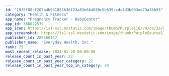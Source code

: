 ```yaml
---
id: "19f5f08cf207b4b931855636f23a83e664690c5b639ccdc4d3b003ed73a3bb93"
category: "Health & Fitness"
app_name: "Pregnancy Tracker - BabyCenter"
app_id: 386022579
app_icon: https://is1-ssl.mzstatic.com/image/thumb/Purple116/v4/da/2a/9f/da2a9f5e-e4ef-12cc-50ce-26134da70a0d/AppIcon-0-0-1x_U007epad-0-0-sRGB-85-220.png/1024x1024bb.png
app_screenshot: https://is1-ssl.mzstatic.com/image/thumb/PurpleSource116/v4/a3/91/75/a39175d8-2f09-4ca1-1669-3d9347d89de6/e2fb4b0a-39a2-4371-b1e5-aa2f59bd8ee9_BC_iOS_Screenshots_1284x2778_0.jpg/1284x2778bb.png
publisher_id: 289560147
publisher_name: "Everyday Health, Inc."
rank: 75
most_recent_release: 2024-01-28 00:00:00
release_count_in_past_year: 22
release_count_in_past_year_category: 21
release_count_in_past_year_top_in_category: 34
---
```


